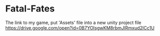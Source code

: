 # Fatal-Fates
The link to my game, put 'Assets' file into a new unity project file
https://drive.google.com/open?id=0B7YOIsgwKM8rbmJlRmxud2lCc1U
